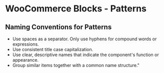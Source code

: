 # WooCommerce Blocks - Patterns

## Naming Conventions for Patterns

* Use spaces as a separator. Only use hyphens for compound words or expressions.
* Use consistent title case capitalization.
* Use clear, descriptive names that indicate the component's function or appearance.
* Group similar items together with a common name structure."
